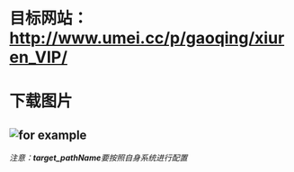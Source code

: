 # 目标网站：http://www.umei.cc/p/gaoqing/xiuren_VIP/

# 下载图片
![for example](http://i1.umei.cc/small/files/s7592.jpg)
---

*注意：**target_pathName**要按照自身系统进行配置*